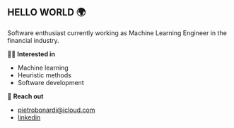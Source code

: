 ## HELLO WORLD 🌍

Software enthusiast currently working as Machine Learning Engineer in the financial industry.

🤹‍♂️ **Interested in**  
- Machine learning
- Heuristic methods
- Software development


💫 **Reach out**
- pietrobonardi@icloud.com 
- [linkedin](https://www.linkedin.com/in/pietrobonardi/)
